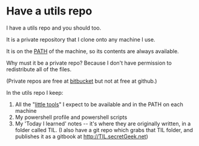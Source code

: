 # Have a utils repo

I have a utils repo and you should too.

It is a private repository that I clone onto any machine I use.

It is on the [PATH](../powershell/PATH.md) of the machine, so its contents are always available.

Why must it be a private repo? Because I don't have permission to redistribute all of the files.

(Private repos are free at [bitbucket](https://bitbucket.org) but not at free at github.)

In the utils repo I keep:

 1. All the "[little tools](list_of_tools.md)" I expect to be available and in the PATH on each machine
 2. My powershell profile and powershell scripts
 3. My 'Today I learned' notes -- it's where they are originally written, in a folder called TIL.
    (I also have a git repo which grabs that TIL folder, and publishes it as a gitbook at http://TIL.secretGeek.net)






